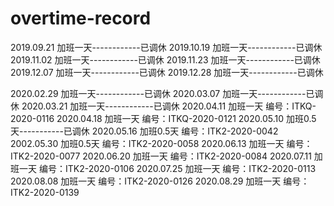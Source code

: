 # overtime-record
2019.09.21 加班一天------------已调休
2019.10.19 加班一天------------已调休
2019.11.02 加班一天------------已调休
2019.11.23 加班一天------------已调休
2019.12.07 加班一天------------已调休
2019.12.28 加班一天------------已调休

2020.02.29 加班一天------------已调休
2020.03.07 加班一天------------已调休
2020.03.21 加班一天------------已调休
2020.04.11 加班一天  编号：ITKQ-2020-0116
2020.04.18 加班一天  编号：ITKQ-2020-0121
2020.05.10 加班0.5天-----------已调休
2020.05.16 加班0.5天 编号：ITK2-2020-0042
2002.05.30 加班0.5天 编号：ITK2-2020-0058
2020.06.13 加班一天  编号：ITK2-2020-0077
2020.06.20 加班一天  编号：ITK2-2020-0084
2020.07.11 加班一天  编号：ITK2-2020-0106
2020.07.25 加班一天  编号：ITK2-2020-0113
2020.08.08 加班一天  编号：ITK2-2020-0126
2020.08.29 加班一天  编号：ITK2-2020-0139

